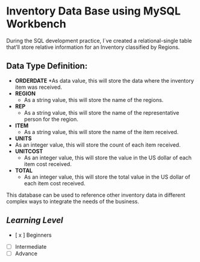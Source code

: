 # Inventory Data Base using MySQL Workbench

During the SQL development practice, I´ve created a relational-single table that’ll store relative information for an Inventory classified by Regions.  

## Data Type Definition:

* **ORDERDATE**
  *As data value, this will store the data where the inventory item was received.
* **REGION**
  * As a string value, this will store the name of the regions.
* **REP**
  * As a string value, this will store the name of the representative person for the region.
* **ITEM**
  * As a string value, this will store the name of the item received. 
* **UNITS**
 * As an integer value, this will store the count of each item received.
* **UNITCOST**
  * As an integer value, this will store the value in the US dollar of each item cost received.
* **TOTAL**
  * As an integer value, this will store the total value in the US dollar of each item cost received.

This database can be used to reference other inventory data in different complex ways to integrate the needs of the business.

## *Learning Level*

* [ x ] Beginners
* [ ] Intermediate
* [ ] Advance
